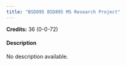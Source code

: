 ```yaml
---
title: "BSD895 BSD895 MS Research Project"
---
```

**Credits:** 36 (0-0-72)

#### Description
No description available.
